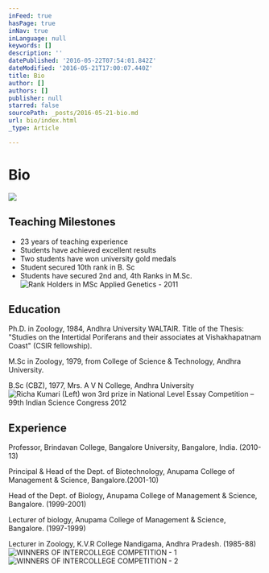 ```yaml
---
inFeed: true
hasPage: true
inNav: true
inLanguage: null
keywords: []
description: ''
datePublished: '2016-05-22T07:54:01.842Z'
dateModified: '2016-05-21T17:00:07.440Z'
title: Bio
author: []
authors: []
publisher: null
starred: false
sourcePath: _posts/2016-05-21-bio.md
url: bio/index.html
_type: Article

---
```

# Bio
![](https://the-grid-user-content.s3-us-west-2.amazonaws.com/03b18268-fd65-4d66-9914-043de500320e.jpg)

## Teaching Milestones

* 23 years of teaching experience 
* Students have achieved excellent results 
* Two students have won university gold medals 
* Student secured 10th rank in B. Sc 
* Students have secured 2nd and, 4th Ranks in M.Sc. ![Rank Holders in MSc Applied Genetics - 2011](https://the-grid-user-content.s3-us-west-2.amazonaws.com/f4fb0157-4c1b-4759-ab18-30f16eb60b81.jpg)

## Education

Ph.D. in Zoology, 1984, Andhra University WALTAIR. Title of the Thesis: "Studies on the Intertidal Poriferans and their associates at Vishakhapatnam Coast" (CSIR fellowship). 

M.Sc in Zoology, 1979, from College of Science & Technology, Andhra University. 

B.Sc (CBZ), 1977, Mrs. A V N College, Andhra University
![Richa Kumari (Left) won 3rd prize in National Level Essay Competition – 99th Indian Science Congress 2012 ](https://the-grid-user-content.s3-us-west-2.amazonaws.com/5c079dd1-371a-4ee7-b32c-793b9c2658ac.jpg)

## Experience

Professor, Brindavan College, Bangalore University, Bangalore, India. (2010-13) 

Principal & Head of the Dept. of Biotechnology, Anupama College of Management & Science, Bangalore.(2001-10) 

Head of the Dept. of Biology, Anupama College of Management & Science, Bangalore. (1999-2001) 

Lecturer of biology, Anupama College of Management & Science, Bangalore. (1997-1999) 

Lecturer in Zoology, K.V.R College Nandigama, Andhra Pradesh. (1985-88)
![WINNERS OF INTERCOLLEGE COMPETITION - 1](https://the-grid-user-content.s3-us-west-2.amazonaws.com/21127e67-e603-461b-9542-43930fba35f5.jpg)
![WINNERS OF INTERCOLLEGE COMPETITION - 2](https://the-grid-user-content.s3-us-west-2.amazonaws.com/5f59e499-d965-4092-8e3b-9571d15925d3.jpg)